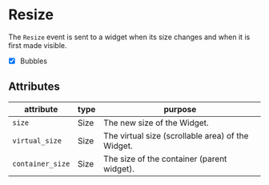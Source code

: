 # Resize

The `Resize` event is sent to a widget when its size changes and when it is first made visible.

- [x] Bubbles

## Attributes

| attribute        | type | purpose                                           |
| ---------------- | ---- | ------------------------------------------------- |
| `size`           | Size | The new size of the Widget.                       |
| `virtual_size`   | Size | The virtual size (scrollable area) of the Widget. |
| `container_size` | Size | The size of the container (parent widget).        |
